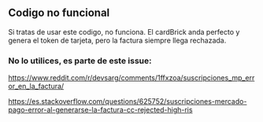 ## Codigo no funcional

Si tratas de usar este codigo, no funciona.
El cardBrick anda perfecto y genera el token de tarjeta, pero la factura siempre llega rechazada.

### No lo utilices, es parte de este issue:


https://www.reddit.com/r/devsarg/comments/1ffxzoa/suscripciones_mp_error_en_la_factura/

https://es.stackoverflow.com/questions/625752/suscripciones-mercado-pago-error-al-generarse-la-factura-cc-rejected-high-ris
